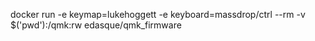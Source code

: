 docker run -e keymap=lukehoggett -e keyboard=massdrop/ctrl --rm -v $('pwd'):/qmk:rw edasque/qmk_firmware
